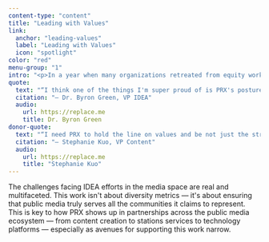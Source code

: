 ```yaml
---
content-type: "content"
title: "Leading with Values"
link:
  anchor: "leading-values"
  label: "Leading with Values"
  icon: "spotlight"
color: "red"
menu-group: "1"
intro: "<p>In a year when many organizations retreated from equity work under external pressures, PRX made a different choice. We continue to lean into the values that underscore the best aspirations of public media — to reflect the full American public. PRX is a pillar for Inclusion, Diversity, Equity and Accessibility (IDEA) efforts in public media across the country — supporting a cohort of professionals who often find themselves as the only person focused on equity work in their organizations. With PRX leadership, these practitioners are sharing expertise, resources, and moral support, leveraging their collective knowledge to strengthen equity work nationwide.</p>"
quote:
  text: "“I think one of the things I'm super proud of is PRX's posture towards the conversation about DEI. We are still committed to our IDEA pursuits and we want to lean in. Like, we're going to continue to forge on boldly saying that we still believe in inclusion, diversity, equity, and accessibility very loudly.”"
  citation: "— Dr. Byron Green, VP IDEA"
  audio:
    url: https://replace.me
    title: Dr. Byron Green
donor-quote:
  text: "“I need PRX to hold the line on values and be not just the strength, but the safety of the system as well.”"
  citation: "— Stephanie Kuo, VP Content"
  audio:
    url: https://replace.me
    title: "Stephanie Kuo"
---
```


The challenges facing IDEA efforts in the media space are real and multifaceted. This work isn't about diversity metrics — it's about ensuring that public media truly serves all the communities it claims to represent. This is key to how PRX shows up in partnerships across the public media ecosystem — from content creation to stations services to technology platforms — especially as avenues for supporting this work narrow.
